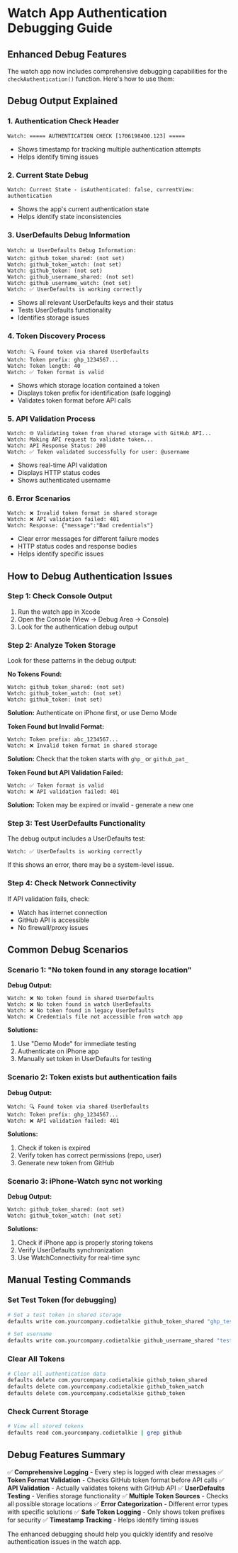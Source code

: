 # Watch App Authentication Debugging Guide

## Enhanced Debug Features

The watch app now includes comprehensive debugging capabilities for the `checkAuthentication()` function. Here's how to use them:

## Debug Output Explained

### 1. Authentication Check Header
```
Watch: ===== AUTHENTICATION CHECK [1706198400.123] =====
```
- Shows timestamp for tracking multiple authentication attempts
- Helps identify timing issues

### 2. Current State Debug
```
Watch: Current State - isAuthenticated: false, currentView: authentication
```
- Shows the app's current authentication state
- Helps identify state inconsistencies

### 3. UserDefaults Debug Information
```
Watch: 📊 UserDefaults Debug Information:
Watch: github_token_shared: (not set)
Watch: github_token_watch: (not set)
Watch: github_token: (not set)
Watch: github_username_shared: (not set)
Watch: github_username_watch: (not set)
Watch: ✅ UserDefaults is working correctly
```
- Shows all relevant UserDefaults keys and their status
- Tests UserDefaults functionality
- Identifies storage issues

### 4. Token Discovery Process
```
Watch: 🔍 Found token via shared UserDefaults
Watch: Token prefix: ghp_1234567...
Watch: Token length: 40
Watch: ✅ Token format is valid
```
- Shows which storage location contained a token
- Displays token prefix for identification (safe logging)
- Validates token format before API calls

### 5. API Validation Process
```
Watch: 🌐 Validating token from shared storage with GitHub API...
Watch: Making API request to validate token...
Watch: API Response Status: 200
Watch: ✅ Token validated successfully for user: @username
```
- Shows real-time API validation
- Displays HTTP status codes
- Shows authenticated username

### 6. Error Scenarios
```
Watch: ❌ Invalid token format in shared storage
Watch: ❌ API validation failed: 401
Watch: Response: {"message":"Bad credentials"}
```
- Clear error messages for different failure modes
- HTTP status codes and response bodies
- Helps identify specific issues

## How to Debug Authentication Issues

### Step 1: Check Console Output
1. Run the watch app in Xcode
2. Open the Console (View → Debug Area → Console)
3. Look for the authentication debug output

### Step 2: Analyze Token Storage
Look for these patterns in the debug output:

**No Tokens Found:**
```
Watch: github_token_shared: (not set)
Watch: github_token_watch: (not set)
Watch: github_token: (not set)
```
**Solution:** Authenticate on iPhone first, or use Demo Mode

**Token Found but Invalid Format:**
```
Watch: Token prefix: abc_1234567...
Watch: ❌ Invalid token format in shared storage
```
**Solution:** Check that the token starts with `ghp_` or `github_pat_`

**Token Found but API Validation Failed:**
```
Watch: ✅ Token format is valid
Watch: ❌ API validation failed: 401
```
**Solution:** Token may be expired or invalid - generate a new one

### Step 3: Test UserDefaults Functionality
The debug output includes a UserDefaults test:
```
Watch: ✅ UserDefaults is working correctly
```
If this shows an error, there may be a system-level issue.

### Step 4: Check Network Connectivity
If API validation fails, check:
- Watch has internet connection
- GitHub API is accessible
- No firewall/proxy issues

## Common Debug Scenarios

### Scenario 1: "No token found in any storage location"
**Debug Output:**
```
Watch: ❌ No token found in shared UserDefaults
Watch: ❌ No token found in watch UserDefaults
Watch: ❌ No token found in legacy UserDefaults
Watch: ❌ Credentials file not accessible from watch app
```
**Solutions:**
1. Use "Demo Mode" for immediate testing
2. Authenticate on iPhone app
3. Manually set token in UserDefaults for testing

### Scenario 2: Token exists but authentication fails
**Debug Output:**
```
Watch: 🔍 Found token via shared UserDefaults
Watch: Token prefix: ghp_1234567...
Watch: ❌ API validation failed: 401
```
**Solutions:**
1. Check if token is expired
2. Verify token has correct permissions (repo, user)
3. Generate new token from GitHub

### Scenario 3: iPhone-Watch sync not working
**Debug Output:**
```
Watch: github_token_shared: (not set)
Watch: github_token_watch: (not set)
```
**Solutions:**
1. Check if iPhone app is properly storing tokens
2. Verify UserDefaults synchronization
3. Use WatchConnectivity for real-time sync

## Manual Testing Commands

### Set Test Token (for debugging)
```bash
# Set a test token in shared storage
defaults write com.yourcompany.codietalkie github_token_shared "ghp_test_token_here"

# Set username
defaults write com.yourcompany.codietalkie github_username_shared "testuser"
```

### Clear All Tokens
```bash
# Clear all authentication data
defaults delete com.yourcompany.codietalkie github_token_shared
defaults delete com.yourcompany.codietalkie github_token_watch
defaults delete com.yourcompany.codietalkie github_token
```

### Check Current Storage
```bash
# View all stored tokens
defaults read com.yourcompany.codietalkie | grep github
```

## Debug Features Summary

✅ **Comprehensive Logging** - Every step is logged with clear messages
✅ **Token Format Validation** - Checks GitHub token format before API calls
✅ **API Validation** - Actually validates tokens with GitHub API
✅ **UserDefaults Testing** - Verifies storage functionality
✅ **Multiple Token Sources** - Checks all possible storage locations
✅ **Error Categorization** - Different error types with specific solutions
✅ **Safe Token Logging** - Only shows token prefixes for security
✅ **Timestamp Tracking** - Helps identify timing issues

The enhanced debugging should help you quickly identify and resolve authentication issues in the watch app.
